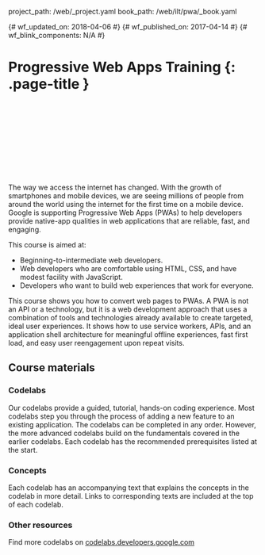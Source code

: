 project_path: /web/_project.yaml book_path: /web/ilt/pwa/_book.yaml

{# wf_updated_on: 2018-04-06 #} {# wf_published_on: 2017-04-14 #} {# wf_blink_components: N/A #}

# Progressive Web Apps Training {: .page-title }

<div class="video-wrapper ilt-video-wrapper">
  <iframe class="devsite-embedded-youtube-video" data-video-id="17kGWJOuL-A"
          data-autohide="1" data-showinfo="0" frameborder="0" allowfullscreen>
  </iframe>
</div>

The way we access the internet has changed. With the growth of smartphones and mobile devices, we are seeing millions of people from around the world using the internet for the first time on a mobile device. Google is supporting Progressive Web Apps (PWAs) to help developers provide native-app qualities in web applications that are reliable, fast, and engaging.

This course is aimed at:

* Beginning-to-intermediate web developers.
* Web developers who are comfortable using HTML, CSS, and have modest facility with JavaScript.
* Developers who want to build web experiences that work for everyone.

This course shows you how to convert web pages to PWAs. A PWA is not an API or a technology, but it is a web development approach that uses a combination of tools and technologies already available to create targeted, ideal user experiences. It shows how to use service workers, APIs, and an application shell architecture for meaningful offline experiences, fast first load, and easy user reengagement upon repeat visits.

## Course materials

### Codelabs

Our codelabs provide a guided, tutorial, hands-on coding experience. Most codelabs step you through the process of adding a new feature to an existing application. The codelabs can be completed in any order. However, the more advanced codelabs build on the fundamentals covered in the earlier codelabs. Each codelab has the recommended prerequisites listed at the start.

### Concepts

Each codelab has an accompanying text that explains the concepts in the codelab in more detail. Links to corresponding texts are included at the top of each codelab.

### Other resources

Find more codelabs on [codelabs.developers.google.com](https://codelabs.developers.google.com)